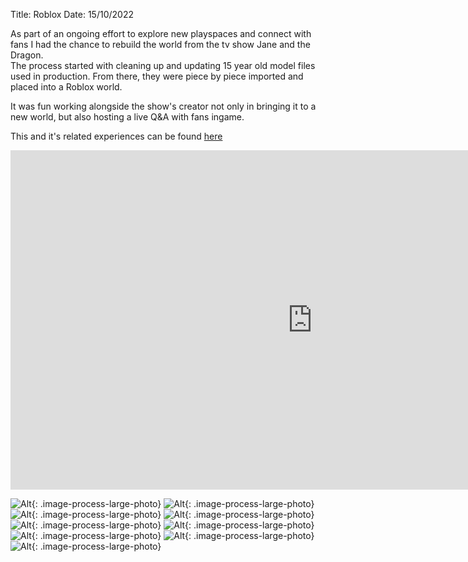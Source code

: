 Title: Roblox
Date: 15/10/2022

As part of an ongoing effort to explore new playspaces and connect with fans I had the chance to
rebuild the world from the tv show Jane and the Dragon.  
The process started with cleaning up and updating 15 year old model files used in production. 
From there, they were piece by piece imported and placed into a Roblox world. 

It was fun working alongside the show's creator not only in bringing it to a new world, but also hosting a live Q&A with fans ingame.

This and it's related experiences can be found [here](https://www.roblox.com/games/10300478736)

<iframe width="966" height="543" src="https://www.youtube.com/embed/bDsiEpDc_Jw" title="Jane and the Dragon Q&A with Martin Baynton" frameborder="0" allow="accelerometer; autoplay; clipboard-write; encrypted-media; gyroscope; picture-in-picture" allowfullscreen></iframe>

![Alt]({static}/images/d/JATD_Roblox_1.png){: .image-process-large-photo}
![Alt]({static}/images/d/JATD_Roblox_7.png){: .image-process-large-photo}
![Alt]({static}/images/d/JATD_Roblox_9.png){: .image-process-large-photo}
![Alt]({static}/images/d/JATD_Roblox_8.png){: .image-process-large-photo}
![Alt]({static}/images/d/JATD_Roblox_6.png){: .image-process-large-photo}
![Alt]({static}/images/d/JATD_Roblox_2.png){: .image-process-large-photo}
![Alt]({static}/images/d/JATD_Roblox_3.png){: .image-process-large-photo}
![Alt]({static}/images/d/JATD_Roblox_4.png){: .image-process-large-photo}
![Alt]({static}/images/d/JATD_Roblox_5.png){: .image-process-large-photo}

